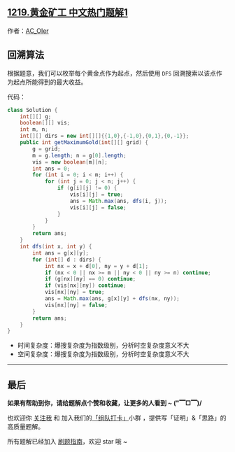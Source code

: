 ## [1219.黄金矿工 中文热门题解1](https://leetcode.cn/problems/path-with-maximum-gold/solutions/100000/gong-shui-san-xie-hui-su-suan-fa-yun-yon-scxo)

作者：[AC_OIer](https://leetcode.cn/u/AC_OIer)

## 回溯算法

根据题意，我们可以枚举每个黄金点作为起点，然后使用 `DFS` 回溯搜索以该点作为起点所能得到的最大收益。

代码：
```Java []
class Solution {
    int[][] g;
    boolean[][] vis;
    int m, n;
    int[][] dirs = new int[][]{{1,0},{-1,0},{0,1},{0,-1}};
    public int getMaximumGold(int[][] grid) {
        g = grid;
        m = g.length; n = g[0].length;
        vis = new boolean[m][n];
        int ans = 0;
        for (int i = 0; i < m; i++) {
            for (int j = 0; j < n; j++) {
                if (g[i][j] != 0) {
                    vis[i][j] = true;
                    ans = Math.max(ans, dfs(i, j));
                    vis[i][j] = false;
                }
            }
        }
        return ans;
    }
    int dfs(int x, int y) {
        int ans = g[x][y];
        for (int[] d : dirs) {
            int nx = x + d[0], ny = y + d[1];
            if (nx < 0 || nx >= m || ny < 0 || ny >= n) continue;
            if (g[nx][ny] == 0) continue;
            if (vis[nx][ny]) continue;
            vis[nx][ny] = true;
            ans = Math.max(ans, g[x][y] + dfs(nx, ny));
            vis[nx][ny] = false;
        }
        return ans;
    }
}
```
* 时间复杂度：爆搜复杂度为指数级别，分析时空复杂度意义不大
* 空间复杂度：爆搜复杂度为指数级别，分析时空复杂度意义不大

---

## 最后

**如果有帮助到你，请给题解点个赞和收藏，让更多的人看到 ~ ("▔□▔)/**

也欢迎你 [关注我](https://oscimg.oschina.net/oscnet/up-19688dc1af05cf8bdea43b2a863038ab9e5.png) 和 加入我们的[「组队打卡」](https://leetcode-cn.com/u/ac_oier/)小群 ，提供写「证明」&「思路」的高质量题解。

所有题解已经加入 [刷题指南](https://github.com/SharingSource/LogicStack-LeetCode/wiki)，欢迎 star 哦 ~